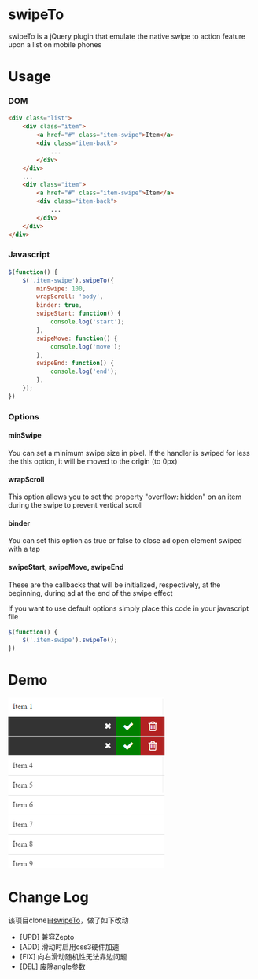 # swipeTo
swipeTo is a jQuery plugin that emulate the native swipe to action feature upon a list on mobile phones
# Usage
### DOM
```html
<div class="list">
    <div class="item">
        <a href="#" class="item-swipe">Item</a>
        <div class="item-back">
            ...
        </div>
    </div>
    ...
    <div class="item">
        <a href="#" class="item-swipe">Item</a>
        <div class="item-back">
            ...
        </div>
    </div>
</div>
```
### Javascript
```javascript
$(function() {
    $('.item-swipe').swipeTo({
        minSwipe: 100,
        wrapScroll: 'body',
        binder: true,
        swipeStart: function() {
            console.log('start');
        },
        swipeMove: function() {
            console.log('move');
        },
        swipeEnd: function() {
            console.log('end');
        },
    });
})
```
### Options
#### minSwipe
You can set a minimum swipe size in pixel. If the handler is swiped for less the this option, it will be moved to the origin (to 0px)

#### wrapScroll
This option allows you to set the property "overflow: hidden" on an item during the swipe to prevent vertical scroll

#### binder
You can set this option as true or false to close ad open element swiped with a tap

#### swipeStart, swipeMove, swipeEnd
These are the callbacks that will be initialized, respectively, at the beginning, during ad at the end of the swipe effect

If you want to use default options simply place this code in your javascript file
```javascript
$(function() {
    $('.item-swipe').swipeTo();
})
```
# Demo
![Demo page](src/images/demo.png "Demo page")
# Change Log
该项目clone自[swipeTo](https://github.com/Ipno84/swipeTo)，做了如下改动
* [UPD] 兼容Zepto
* [ADD] 滑动时启用css3硬件加速
* [FIX] 向右滑动随机性无法靠边问题
* [DEL] 废除angle参数